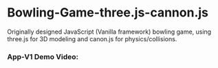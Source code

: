 # Bowling-Game-three.js-cannon.js
Originally designed JavaScript (Vanilla framework) bowling game, using three.js for 3D modeling and canon.js for physics/collisions.

### App-V1 Demo Video:
